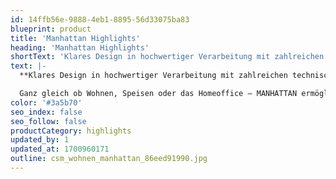 ```yaml
---
id: 14ffb56e-9888-4eb1-8895-56d33075ba83
blueprint: product
title: 'Manhattan Highlights'
heading: 'Manhattan Highlights'
shortText: 'Klares Design in hochwertiger Verarbeitung mit zahlreichen technischen Details – das sind die wesentlichen Merkmale von MANHATTAN. Mit diesem Wohnsystem lassen sich optimal die momentanen und zukünftigen Anforderungen eines urbanen Lebensstils meistern.'
text: |-
  **Klares Design in hochwertiger Verarbeitung mit zahlreichen technischen Details – das sind die wesentlichen Merkmale von MANHATTAN. Mit diesem Wohnsystem lassen sich optimal die momentanen und zukünftigen Anforderungen eines urbanen Lebensstils meistern.**

  Ganz gleich ob Wohnen, Speisen oder das Homeoffice – MANHATTAN ermöglicht eine funktionale und schöne Einpassung in die entsprechende Wohnsituation.
color: '#3a5b70'
seo_index: false
seo_follow: false
productCategory: highlights
updated_by: 1
updated_at: 1700960171
outline: csm_wohnen_manhattan_86eed91990.jpg
---
```

